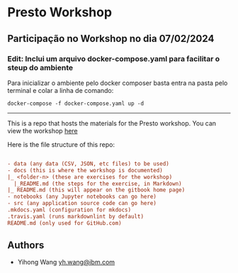 # Presto Workshop

## Participação no Workshop no dia 07/02/2024
### Edit: Inclui um arquivo docker-compose.yaml para facilitar o steup do ambiente
Para inicializar o ambiente pelo docker composer basta entra na pasta pelo terminal e colar a linha de comando:
```
docker-compose -f docker-compose.yaml up -d
```
---
This is a repo that hosts the materials for the Presto workshop. You can view the workshop
[here](https://ibm.github.io/presto-101-lab/)

Here is the file structure of this repo:
```ini

- data (any data (CSV, JSON, etc files) to be used)
- docs (this is where the workshop is documented)
|_ <folder-n> (these are exercises for the workshop)
  |_README.md (the steps for the exercise, in Markdown)
|_ README.md (this will appear on the gitbook home page)
- notebooks (any Jupyter notebooks can go here)
- src (any application source code can go here)
.mkdocs.yaml (configuration for mkdocs)
.travis.yaml (runs markdownlint by default)
README.md (only used for GitHub.com)
```

## Authors
- Yihong Wang yh.wang@ibm.com

